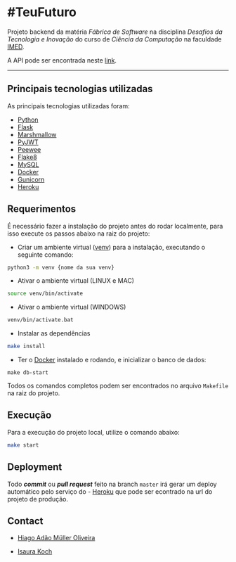 # #TeuFuturo

Projeto backend da matéria  _Fábrica de Software_  na disciplina  _Desafios da Tecnologia e Inovação_  do curso de _Ciência da Computação_ na faculdade [IMED](https://www.imed.edu.br/).

A API pode ser encontrada neste [link](https://teu-futuro-backend.herokuapp.com).

---
<!-- PRINCIPAIS-TECNOLOGIAS -->
## Principais tecnologias utilizadas
As principais tecnologias utilizadas foram:
- [Python](https://www.python.org/)
- [Flask](https://flask.palletsprojects.com/)
- [Marshmallow](https://marshmallow.readthedocs.io/)
- [PyJWT](https://pyjwt.readthedocs.io/)
- [Peewee](http://docs.peewee-orm.com/)
- [Flake8](https://flake8.pycqa.org/en/latest/)
- [MySQL](https://www.mysql.com/)
- [Docker](https://docs.docker.com/compose/)
- [Gunicorn](http://docs.gunicorn.org/_/downloads/en/19.x/pdf/)
- [Heroku](https://www.heroku.com/)

<!-- REQUERIMENTOS -->
## Requerimentos

É necessário fazer a instalação do projeto antes do rodar localmente, para isso execute os passos abaixo na raiz do projeto:

- Criar um ambiente virtual ([venv](https://docs.python.org/3/library/venv.html)) para a instalação, executando o seguinte comando:
```sh
python3 -m venv {nome da sua venv}
```
- Ativar o ambiente virtual (LINUX e MAC)
```bash
source venv/bin/activate
```
- Ativar o ambiente virtual (WINDOWS)
```bash
venv/bin/activate.bat
```
- Instalar as dependências
```sh
make install
```
- Ter o [Docker](https://docs.docker.com/compose/) instalado e rodando, e inicializar o banco de dados:
```
make db-start
```

Todos os comandos completos podem ser encontrados no arquivo `Makefile` na raiz do projeto.

<!-- EXECUCAO -->
## Execução

Para a execução do projeto local, utilize o comando abaixo:
```sh
make start
```

<!-- DEPLOYMENT -->
## Deployment
Todo **_commit_** ou **_pull request_** feito na branch `master` irá gerar um deploy automático pelo serviço do - [Heroku](https://www.heroku.com/) que pode ser econtrado na url do projeto de produção.


<!-- CONTACT -->
## Contact

- [Hiago Adão Müller Oliveira](https://www.linkedin.com/in/hiago-adão-müller-oliveira-b223b1161)

- [Isaura Koch](https://www.linkedin.com/in/isaura-koch-a3a990169/)
